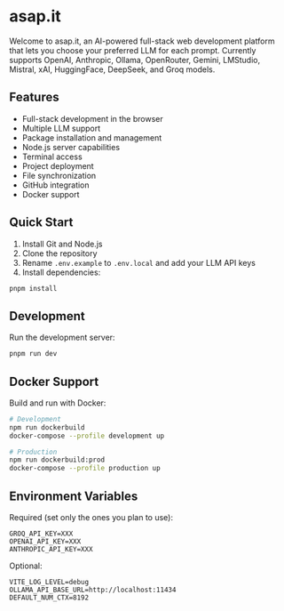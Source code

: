 # asap.it

Welcome to asap.it, an AI-powered full-stack web development platform that lets you choose your preferred LLM for each prompt. Currently supports OpenAI, Anthropic, Ollama, OpenRouter, Gemini, LMStudio, Mistral, xAI, HuggingFace, DeepSeek, and Groq models.

## Features

- Full-stack development in the browser
- Multiple LLM support
- Package installation and management
- Node.js server capabilities
- Terminal access
- Project deployment
- File synchronization
- GitHub integration
- Docker support

## Quick Start

1. Install Git and Node.js
2. Clone the repository
3. Rename `.env.example` to `.env.local` and add your LLM API keys
4. Install dependencies:

```bash
pnpm install
```

## Development

Run the development server:

```bash
pnpm run dev
```

## Docker Support

Build and run with Docker:

```bash
# Development
npm run dockerbuild
docker-compose --profile development up

# Production
npm run dockerbuild:prod
docker-compose --profile production up
```

## Environment Variables

Required (set only the ones you plan to use):

```
GROQ_API_KEY=XXX
OPENAI_API_KEY=XXX
ANTHROPIC_API_KEY=XXX
```

Optional:

```
VITE_LOG_LEVEL=debug
OLLAMA_API_BASE_URL=http://localhost:11434
DEFAULT_NUM_CTX=8192
```
